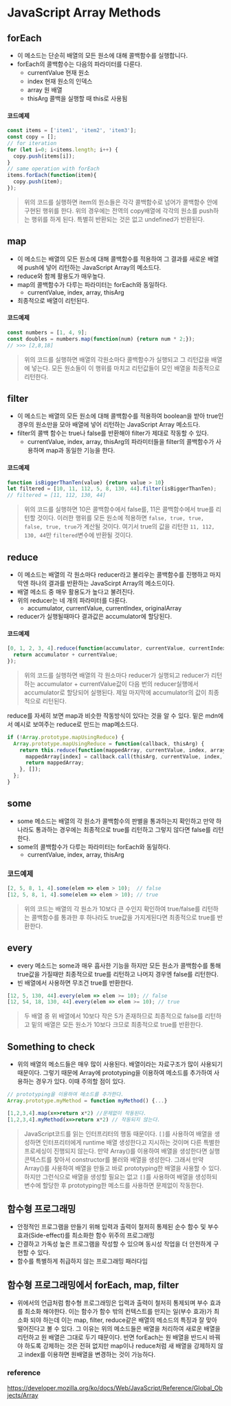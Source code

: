 # JavaScript Array Methods

## forEach
- 이 메소드는 단순히 배열의 모든 원소에 대해 콜백함수를 실행합니다.
- forEach의 콜백함수는 다음의 파라미터를 다룬다.
	- currentValue 현재 원소
	- index 현재 원소의 인덱스
	- array 원 배열
	- thisArg 콜백을 실행할 때 this로 사용됨
#### 코드예제
```javascript
const items = ['item1', 'item2', 'item3'];
const copy = [];
// for iteration
for (let i=0; i<items.length; i++) {
  copy.push(items[i]);
}
// same operation with forEach
items.forEach(function(item){
  copy.push(item);
});
```
> 위의 코드를 실행하면 item의 원소들은 각각 콜백함수로 넘어가 콜백함수 안에 구현된 행위를 한다. 위의 경우에는 전역의 copy배열에 각각의 원소를 push하는 행위를 하게 된다. 특별히 반환되는 것은 없고 undefined가 반환된다.

## map
- 이 메소드는 배열의 모든 원소에 대해 콜백함수를 적용하여 그 결과를 새로운 배열에 push에 넣어 리턴하는 JavaScript Array의 메소드다.
- reduce와 함께 활용도가 매우높다.
- map의 콜백함수가 다루는 파라미터는 forEach와 동일하다.
	- currentValue, index, array, thisArg
- 최종적으로 배열이 리턴된다.
#### 코드예제
```javascript
const numbers = [1, 4, 9];
const doubles = numbers.map(function(num) {return num * 2;});
// >>> [2,8,18]
```
> 위의 코드를 실행하면 배열의 각원소마다 콜백함수가 실행되고 그 리턴값을 배열에 넣는다. 모든 원소들이 이 행위를 마치고 리턴값들이 모인 배열을 최종적으로 리턴한다.


## filter
- 이 메소드는 배열의 모든 원소에 대해 콜백함수를 적용하여 boolean을 받아 true인 경우의 원소만을 모아 배열에 넣어 리턴하는 JavaScript Array 메소드다.
- filter의 콜백 함수는 true나 false를 반환해야 filter가 제대로 작동할 수 있다.
	- currentValue, index, array, thisArg의 파라미터들을 filter의 콜백함수가 사용하며 map과 동일한 기능을 한다.
#### 코드예제
```javascript
function isBiggerThanTen(value) {return value > 10}
let filtered = [10, 11, 112, 5, 8, 130, 44].filter(isBiggerThanTen);
// filtered = [11, 112, 130, 44]
```
> 위의 코드를 실행하면 10은 콜백함수에서 false를, 11은 콜백함수에서 true를 리턴할 것이다. 이러한 행위를 모든 원소에 적용하면 `false, true, true, false, true, true`가 계산될 것이다. 여기서 true의 값을 리턴한 `11, 112, 130, 44`만 `filtered`변수에 반환될 것이다.


## reduce
- 이 메소드는 배열의 각 원소마다 reducer라고 불리우는 콜백함수를 진행하고 마지막엔 하나의 결과를 반환하는 JavaScirpt Array의 메소드이다.
- 배열 메소드 중 매우 활용도가 높다고 불려진다.
- 위의 reducer는 네 개의 파라미터를 다룬다.
	- accumulator, currentValue, currentIndex, originalArray
- reducer가 실행될때마다 결과값은 accumulator에 할당된다.
#### 코드예제
```javascript
[0, 1, 2, 3, 4].reduce(function(accumulator, currentValue, currentIndex, array) {
  return accumulator + currentValue;
});
```
> 위의 코드를 실행하면 배열의 각 원소마다 reducer가 실행되고 reducer가 리턴하는 accumulator + currentValue값이 다음 번의 reducer실행에서 accumulator로 할당되어 실행된다. 제일 마지막에 accumulator의 값이 최종적으로 리턴된다.

reduce를 자세히 보면 map과 비슷한 작동방식이 있다는 것을 알 수 있다. 밑은 mdn에서 예시로 보여주는 reduce로 만드는 map메소드다.
```javascript
if (!Array.prototype.mapUsingReduce) {
  Array.prototype.mapUsingReduce = function(callback, thisArg) {
    return this.reduce(function(mappedArray, currentValue, index, array) {
      mappedArray[index] = callback.call(thisArg, currentValue, index, array);
      return mappedArray;
    }, []);
  };
}
```
## some
- some 메소드는 배열의 각 원소가 콜백함수의 판별을 통과하는지 확인하고 만약 하나라도 통과하는 경우에는 최종적으로 true를 리턴하고 그렇지 않다면 false를 리턴한다.
- some의 콜백함수가 다루는 파라미터는 forEach와 동일하다.
	- currentValue, index, array, thisArg
### 코드예제
```javascript
[2, 5, 8, 1, 4].some(elem => elem > 10);  // false
[12, 5, 8, 1, 4].some(elem => elem > 10); // true
```
> 위의 코드는 배열의 각 원소가 10보다 큰 수인지 확인하여 true/false를 리턴하는 콜백함수를 통과한 후 하나라도 true값을 가지게된다면 최종적으로 true를 반환한다.

## every
- every 메소드는 some과 매우 흡사한 기능을 하지만 모든 원소가 콜백함수를 통해 true값을 가질때만 최종적으로 true를 리턴하고 나머지 경우엔 false를 리턴한다.
- 빈 배열에서 사용하면 무조건 true를 반환한다.
```javascript
[12, 5, 130, 44].every(elem => elem >= 10); // false
[12, 54, 18, 130, 44].every(elem => elem >= 10); // true
```
> 두 배열 중 위 배열에서 10보다 작은 5가 존재하므로 최종적으로 false를 리턴하고 밑의 배열은 모든 원소가 10보다 크므로 최종적으로 true를 반환한다.
## Something to check
- 위의 배열의 메소드들은 매우 많이 사용된다. 배열이라는 자료구조가 많이 사용되기 때문이다. 그렇기 때문에 Array에 prototyping을 이용하여 메소드를 추가하여 사용하는 경우가 있다. 이때 주의할 점이 있다.
```javascript
// prototyping을 이용하여 메소드를 추가한다.
Array.prototype.myMethod = function myMethod() {...}

[1,2,3,4].map(x=>return x*2) //문제없이 작동된다.
[1,2,3,4].myMethod(x=>return x*2) // 작동되지 않는다.
```
> JavaScript코드를 읽는 인터프리터의 행동 때문이다. `[]`를 사용하여 배열을 생성하면 인터프리터에게 runtime 배열 생성한다고 지시하는 것이며 다른 특별한 프로세싱이 진행되지 않는다. 만약 Array()를 이용하여 배열을 생성한다면 실행 콘텍스트를 찾아서 constructor를 불러와 배열을 생성한다. 그래서 만약 Array()를 사용하여 배열을 만들고 바로 prototyping한 배열을 사용할 수 있다. 하지만 그런식으로 배열을 생성할 필요는 없고 `[]`를 사용하여 배열을 생성하되 변수에 할당한 후 prototyping한 메소드를 사용하면 문제없이 작동한다.
## 함수형 프로그래밍
- 안정적인 프로그램을 만들기 위해 입력과 출력이 철저히 통제된 순수 함수 및 부수 효과(Side-effect)를 최소화한 함수 위주의 프로그래밍
- 간결하고 가독성 높은 프로그램을 작성할 수 있으며 동시성 작업을 더 안전하게 구현할 수 있다.
- 함수를 특별하게 취급하지 않는 프로그래밍 패러다임
## 함수형 프로그래밍에서 forEach, map, filter
- 위에서의 언급처럼 함수형 프로그래밍은 입력과 출력이 철저히 통제되며 부수 효과를 최소화 해야한다. 이는 함수가 함수 밖의 컨텍스트를 만지는 일(부수 효과)가 최소화 되야 하는데 이는 map, filter, reduce같은 배열의 메소드의 특징과 잘 맞아 떨어진다고 볼 수 있다. 그 이유는 위의 메소드들은 배열을 처리하여 새로운 배열을 리턴하고 원 배열은 그대로 두기 때문이다. 반면 forEach는 원 배열을 반드시 바꿔야 하도록 강제하는 것은 전혀 없지만 map이나 reduce처럼 새 배열을 강제하지 않고 index를 이용하면 원배열을 변경하는 것이 가능하다.

### reference
https://developer.mozilla.org/ko/docs/Web/JavaScript/Reference/Global_Objects/Array